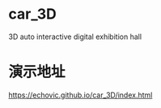 # car_3D
3D auto interactive digital exhibition hall
# 演示地址
https://echovic.github.io/car_3D/index.html

